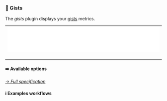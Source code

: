 ### 🎫 Gists

The *gists* plugin displays your [gists](https://gist.github.com) metrics.

<table>
  <td align="center">
    <img src="https://github.com/lowlighter/lowlighter/blob/master/metrics.plugin.gists.svg">
    <img width="900" height="1" alt="">
  </td>
</table>

#### ➡️ Available options

<!--options-->
<!--/options-->

*[→ Full specification](metadata.yml)*

#### ℹ️ Examples workflows

<!--examples-->
<!--/examples-->